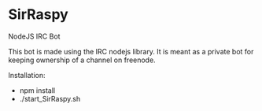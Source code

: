 # SirRaspy
NodeJS IRC Bot

This bot is made using the IRC nodejs library. 
It is meant as a private bot for keeping ownership of a channel on freenode. 

Installation:

* npm install
* ./start_SirRaspy.sh
